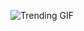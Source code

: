 
<!-- GIF_SECTION -->
![Trending GIF](https://media0.giphy.com/media/v1.Y2lkPThiYjIxNzcyY2FjdmNtazV4cWRhejJpZ3o3c25zaG10b3p1MDZqdzVqM25wdHpvaiZlcD12MV9naWZzX3NlYXJjaCZjdD1n/aQ6ya20vAFJdUH3M5D/giphy.gif)
<!-- END_GIF_SECTION -->
